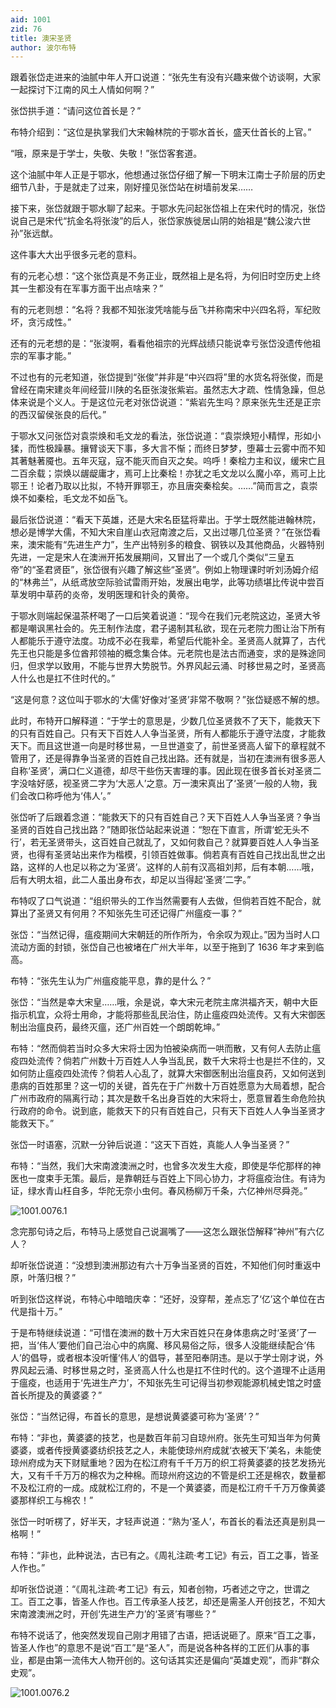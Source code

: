 ```yaml
---
aid: 1001
zid: 76
title: 澳宋圣贤
author: 波尔布特
---
```


跟着张岱走进来的油腻中年人开口说道：“张先生有没有兴趣来做个访谈啊，大家一起探讨下江南的风土人情如何啊？”

张岱拱手道：“请问这位首长是？”

布特介绍到：“这位是执掌我们大宋翰林院的于鄂水首长，盛天仕首长的上官。”

“哦，原来是于学士，失敬、失敬！”张岱客套道。

这个油腻中年人正是于鄂水，他想通过张岱仔细了解一下明末江南士子阶层的历史细节八卦，于是就走了过来，刚好撞见张岱站在树墙前发呆……

接下来，张岱就跟于鄂水聊了起来。于鄂水先问起张岱祖上在宋代时的情况，张岱说自己是宋代“抗金名将张浚”的后人，张岱家族徙居山阴的始祖是“魏公浚六世孙”张远猷。

这件事大大出乎很多元老的意料。

有的元老心想：“这个张岱真是不务正业，既然祖上是名将，为何旧时空历史上终其一生都没有在军事方面干出点啥来？”

有的元老则想：“名将？我都不知张浚凭啥能与岳飞并称南宋中兴四名将，军纪败坏，贪污成性。”

还有的元老想的是：“张浚啊，看看他祖宗的光辉战绩只能说幸亏张岱没遗传他祖宗的军事才能。”

不过也有的元老知道，张岱提到“张俊”并非是“中兴四将”里的水货名将张俊，而是曾经在南宋建炎年间经营川陕的名臣张浚张紫岩。虽然志大才疏、性情急躁，但总体来说是个义人。于是这位元老对张岱说道：“紫岩先生吗？原来张先生还是正宗的西汉留侯张良的后代。”

于鄂水又问张岱对袁崇焕和毛文龙的看法，张岱说道：“袁崇焕短小精悍，形如小猱，而性极躁暴。攘臂谈天下事，多大言不惭；而终日梦梦，堕幕士云雾中而不知其著魅著魇也。五年灭寇，寇不能灭而自灭之矣。呜呼！秦桧力主和议，缓宋亡且二百余载；崇焕以龌龊庸才，焉可上比秦桧！亦犹之毛文龙以么魔小卒，焉可上比鄂王！论者乃取以比拟，不特开罪鄂王，亦且唐突秦桧矣。……”简而言之，袁崇焕不如秦桧，毛文龙不如岳飞。

最后张岱说道：“看天下英雄，还是大宋名臣猛将辈出。于学士既然能进翰林院，想必是博学大儒，不知大宋自崖山衣冠南渡之后，又出过哪几位圣贤？”在张岱看来，澳宋能有“先进生产力”，生产出特别多的粮食、钢铁以及其他商品，火器特别先进，一定是宋人在澳洲开拓发展期间，又冒出了一个或几个类似“三皇五帝”的“圣君贤臣”，张岱很有兴趣了解这些“圣贤”。例如上物理课时听刘汤姆介绍的“林弗兰”，从纸鸢放空际验试雷雨开始，发展出电学，此等功绩堪比传说中尝百草发明中草药的炎帝，发明医理和针灸的黄帝。

于鄂水则端起保温茶杯喝了一口后笑着说道：“现今在我们元老院这边，圣贤大爷都是嘲讽黑社会的。先王制作法度，君子遏制其私欲，现在元老院力图让治下所有人都能乐于遵守法度。功成不必在我辈，希望后代能补全。圣贤高人就算了，古代先王也只能是多位酋邦领袖的概念集合体。元老院也是法古而通变，求的是殊途同归，但求学以致用，不能与世界大势脱节。外界风起云涌、时移世易之时，圣贤高人什么也是扛不住时代的。”

“这是何意？这位叫于鄂水的‘大儒’好像对‘圣贤’非常不敬啊？”张岱疑惑不解的想。

此时，布特开口解释道：“于学士的意思是，少数几位圣贤救不了天下，能救天下的只有百姓自己。只有天下百姓人人争当圣贤，所有人都能乐于遵守法度，才能救天下。而且这世道一向是时移世易，一旦世道变了，前世圣贤高人留下的章程就不管用了，还是得靠争当圣贤的百姓自己找出路。还有就是，当初在澳洲有很多恶人自称‘圣贤’，满口仁义道德，却尽干些伤天害理的事。因此现在很多首长对圣贤二字没啥好感，视圣贤二字为‘大恶人’之意。万一澳宋真出了‘圣贤’一般的人物，我们会改口称呼他为‘伟人’。”

张岱听了后跟着念道：“能救天下的只有百姓自己？天下百姓人人争当圣贤？争当圣贤的百姓自己找出路？”随即张岱站起来说道：“恕在下直言，所谓‘蛇无头不行’，若无圣贤带头，这百姓自己就乱了，又如何救自己？就算要百姓人人争当圣贤，也得有圣贤站出来作为楷模，引领百姓做事。倘若真有百姓自己找出乱世之出路，这样的人也足以称之为‘圣贤’。这样的人前有汉高祖刘邦，后有本朝……哦，后有大明太祖，此二人虽出身布衣，却足以当得起‘圣贤’二字。”

布特叹了口气说道：“组织带头的工作当然需要有人去做，但倘若百姓不配合，就算出了圣贤又有何用？不知张先生可还记得广州瘟疫一事？”

张岱：“当然记得，瘟疫期间大宋朝廷的所作所为，令余叹为观止。”因为当时人口流动方面的封锁，张岱自己也被堵在广州大半年，以至于拖到了 1636 年才来到临高。

布特：“张先生认为广州瘟疫能平息，靠的是什么？”

张岱：“当然是幸大宋皇……哦，余是说，幸大宋元老院主席洪福齐天，朝中大臣指示机宜，众将士用命，才能将那些乱民治住，防止瘟疫四处流传。又有大宋御医制出治瘟良药，最终灭瘟，还广州百姓一个朗朗乾坤。”

布特：“然而倘若当时众多大宋将士因为怕被染病而一哄而散，又有何人去防止瘟疫四处流传？倘若广州数十万百姓人人争当乱民，数千大宋将士也是拦不住的，又如何防止瘟疫四处流传？倘若人心乱了，就算大宋御医制出治瘟良药，又如何送到患病的百姓那里？这一切的关键，首先在于广州数十万百姓愿意为大局着想，配合广州市政府的隔离行动；其次是数千名出身百姓的大宋将士，愿意冒着生命危险执行政府的命令。说到底，能救天下的只有百姓自己，只有天下百姓人人争当圣贤才能救天下。”

张岱一时语塞，沉默一分钟后说道：“这天下百姓，真能人人争当圣贤？”

布特：“当然，我们大宋南渡澳洲之时，也曾多次发生大疫，即使是华佗那样的神医也一度束手无策。最后，是靠朝廷与百姓上下同心协力，才将瘟疫治住。有诗为证，绿水青山枉自多，华陀无奈小虫何。春风杨柳万千条，六亿神州尽舜尧。”

![1001.0076.1](/1001/0076/1.webp)

念完那句诗之后，布特马上感觉自己说漏嘴了——这怎么跟张岱解释“神州”有六亿人？

却听张岱说道：“没想到澳洲那边有六十万争当圣贤的百姓，不知他们何时重返中原，叶落归根？”

听到张岱这样说，布特心中暗暗庆幸：“还好，没穿帮，差点忘了‘亿’这个单位在古代是指十万。”

于是布特继续说道：“可惜在澳洲的数十万大宋百姓只在身体患病之时‘圣贤’了一把，当‘伟人’要他们自己治心中的病魔、移风易俗之际，很多人没能继续配合‘伟人’的倡导，或者根本没听懂‘伟人’的倡导，甚至阳奉阴违。是以于学士刚才说，外界风起云涌、时移世易之时，圣贤高人什么也是扛不住时代的。这个道理不止适用于瘟疫，也适用于‘先进生产力’，不知张先生可记得当初参观能源机械史馆之时盛首长所提及的黄婆婆？”

张岱：“当然记得，布首长的意思，是想说黄婆婆可称为‘圣贤’？”

布特：“非也，黄婆婆的技艺，也是数百年前习自琼州府。张先生可知当年为何黄婆婆，或者传授黄婆婆纺织技艺之人，未能使琼州府成就‘衣被天下’美名，未能使琼州府成为天下财赋重地？因为在松江府有千千万万的织工将黄婆婆的技艺发扬光大，又有千千万万的棉农为之种棉。而琼州府这边的不管是织工还是棉农，数量都不及松江府的一成。成就松江府的，不是一个黄婆婆，而是松江府千千万万像黄婆婆那样织工与棉农！”

张岱一时听楞了，好半天，才轻声说道：“熟为‘圣人’，布首长的看法还真是别具一格啊！”

布特：“非也，此种说法，古已有之。《周礼注疏·考工记》有云，百工之事，皆圣人作也。”

却听张岱说道：“《周礼注疏·考工记》有云，知者创物，巧者述之守之，世谓之工。百工之事，皆圣人作也。百工传承圣人技艺，却还是需圣人开创技艺，不知大宋南渡澳洲之时，开创‘先进生产力’的‘圣贤’有哪些？”

布特不说话了，他突然发现自己刚才用错了古语，把话说砸了。原来“百工之事，皆圣人作也”的意思不是说“百工”是“圣人”，而是说各种各样的工匠们从事的事业，都是由第一流伟大人物开创的。这句话其实还是偏向“英雄史观”，而非“群众史观”。

![1001.0076.2](/1001/0076/2.webp)
